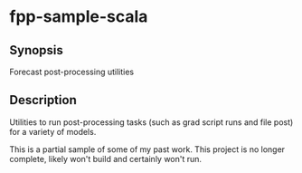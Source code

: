 # fpp-sample-scala


## Synopsis

Forecast post-processing utilities


## Description

Utilities to run post-processing tasks (such as grad script runs
and file post) for a variety of models.

This is a partial sample of some of my past work. This project is no longer
complete, likely won't build and certainly won't run.
